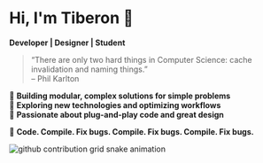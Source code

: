 # Hi, I'm Tiberon 👋  

**Developer | Designer | Student**  

> “There are only two hard things in Computer Science: cache invalidation and naming things.”  
> – Phil Karlton  

🔹 **Building modular, complex solutions for simple problems**  
🔹 **Exploring new technologies and optimizing workflows**  
🔹 **Passionate about plug-and-play code and great design**  

🚀 **Code. Compile. Fix bugs. Compile. Fix bugs. Compile. Fix bugs.**  

<picture>
  <source media="(prefers-color-scheme: dark)" srcset="https://raw.githubusercontent.com/Tiberon-Kuiper/Tiberon-Kuiper/output/github-contribution-grid-snake-dark.svg">
  <source media="(prefers-color-scheme: light)" srcset="https://raw.githubusercontent.com/Tiberon-Kuiper/Tiberon-Kuiper/output/github-contribution-grid-snake.svg">
  <img alt="github contribution grid snake animation" src="https://raw.githubusercontent.com/plataTiberon-Kuiperne/Tiberon-Kuiper/output/github-contribution-grid-snake.svg">
</picture>

<!--
**Tiberon-Kuiper/Tiberon-Kuiper** is a ✨ _special_ ✨ repository because its `README.md` (this file) appears on your GitHub profile.

Here are some ideas to get you started:

- 🔭 I’m currently working on ...
- 🌱 I’m currently learning ...
- 👯 I’m looking to collaborate on ...
- 🤔 I’m looking for help with ...
- 💬 Ask me about ...
- 📫 How to reach me: ...
- 😄 Pronouns: ...
- ⚡ Fun fact: ...
-->
